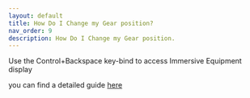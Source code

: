 ```yaml
---
layout: default
title: How Do I Change my Gear position?
nav_order: 9
description: How Do I Change my Gear position.
---
```



Use the Control+Backspace key-bind to access Immersive Equipment display

you can find a detailed guide [here](/11Deep-Dives/Immersive-Equipment-Display/)

